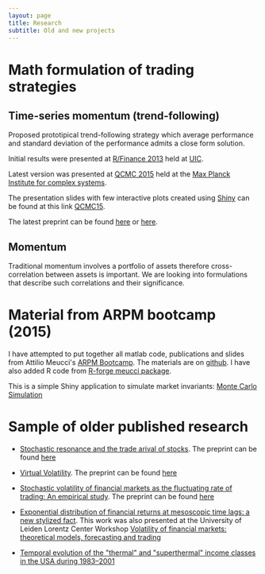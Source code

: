 ```yaml
---
layout: page
title: Research
subtitle: Old and new projects
---
```


# Math formulation of trading strategies

## Time-series momentum (trend-following)

Proposed prototipical trend-following strategy which average performance and standard deviation of the performance admits a close form solution. 

Initial results were presented at [R/Finance 2013](http://www.rinfinance.com/RinFinance2013/agenda/) held at [UIC](http://business.uic.edu/recruiterscompanies/icfd). 

Latest version was presented at [QCMC 2015](http://www.mpipks-dresden.mpg.de/~qcmc15/) held at the [Max Planck Institute for complex systems](http://www.mpipks-dresden.mpg.de/index_en.html). 

The presentation slides with few interactive plots created using [Shiny](http://shiny.rstudio.com/) can be found at this link [QCMC15](http://52.24.173.190:3838/QCMC15).

The latest preprint can be found [here](http://arxiv.org/abs/1402.3030) or [here](http://papers.ssrn.com/sol3/papers.cfm?abstract_id=2396099).

## Momentum

Traditional momentum involves a portfolio of assets therefore cross-correlation between assets is important. We are looking into formulations that describe such correlations and their significance. 

# Material from ARPM bootcamp (2015)

I have attempted to put together all matlab code, publications and slides from Attilio Meucci's [ARPM Bootcamp](http://www.symmys.com/arpm-bootcamp). The materials are on [github](https://github.com/silvaac/symmys). I have also added R code from [R-forge meucci package](https://r-forge.r-project.org/scm/viewvc.php/pkg/Meucci/?root=returnanalytics). 

This is a simple Shiny application to simulate market invariants: [Monte Carlo Simulation](http://52.24.173.190:3838/probProcesses/)

# Sample of older published research

- [Stochastic resonance and the trade arival of stocks](http://www.tandfonline.com/doi/abs/10.1080/14697680903067146). The preprint can be found [here](http://arxiv.org/abs/0807.0925)

- [Virtual Volatility](http://www.sciencedirect.com/science/article/pii/S0378437106010648). The preprint can be found [here](http://arxiv.org/abs/physics/0607101)

- [Stochastic volatility of financial markets as the fluctuating rate of trading: An empirical study](http://www.sciencedirect.com/science/article/pii/S0378437107003305). The preprint can be found [here](http://arxiv.org/abs/physics/0608299)

- [Exponential distribution of financial returns at mesoscopic time lags: a new stylized fact](http://www.sciencedirect.com/science/article/pii/S0378437104009409). This work was also presented at the University of Leiden Lorentz Center Workshop [Volatility of financial markets: theoretical models, forecasting and trading](https://www.lorentzcenter.nl/lc/web/2004/119/info.php3?wsid=119)

- [Temporal evolution of the "thermal" and "superthermal" income classes in the USA during 1983–2001](http://iopscience.iop.org/article/10.1209/epl/i2004-10330-3/meta;jsessionid=2AB63590E0C28B48533A61C330BD143B.c4.iopscience.cld.iop.org)

